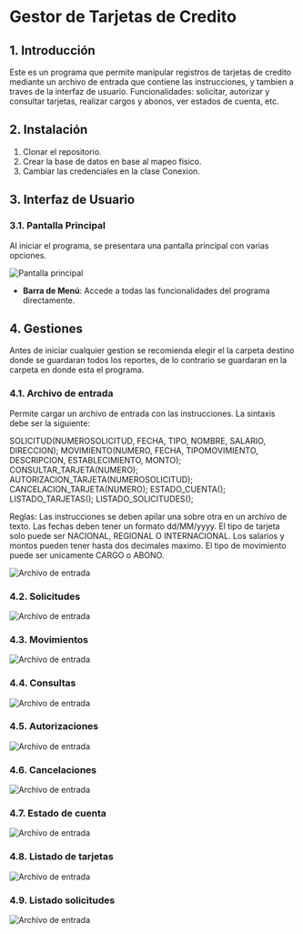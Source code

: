 # Gestor de Tarjetas de Credito

## 1. Introducción

Este es un programa que permite manipular registros de tarjetas de credito mediante un archivo de entrada que contiene las instrucciones, y tambien a traves de la interfaz de usuario.
Funcionalidades: solicitar, autorizar y consultar tarjetas, realizar cargos y abonos, ver estados de cuenta, etc.

## 2. Instalación

1. Clonar el repositorio.
2. Crear la base de datos en base al mapeo fisico.
3. Cambiar las credenciales en la clase Conexion.

## 3. Interfaz de Usuario

### 3.1. Pantalla Principal

Al iniciar el programa, se presentara una pantalla principal con varias opciones.

![Pantalla principal](gestorcc/src/img/inicio.png)

- **Barra de Menú**: Accede a todas las funcionalidades del programa directamente.

## 4. Gestiones

Antes de iniciar cualquier gestion se recomienda elegir el la carpeta destino donde se guardaran todos los reportes, de lo contrario se guardaran en la carpeta en donde esta el programa.

### 4.1. Archivo de entrada

Permite cargar un archivo de entrada con las instrucciones.
La sintaxis debe ser la siguiente:

SOLICITUD(NUMEROSOLICITUD, FECHA, TIPO, NOMBRE, SALARIO, DIRECCION);
MOVIMIENTO(NUMERO, FECHA, TIPOMOVIMIENTO, DESCRIPCION, ESTABLECIMIENTO, MONTO);
CONSULTAR_TARJETA(NUMERO);
AUTORIZACION_TARJETA(NUMEROSOLICITUD);
CANCELACION_TARJETA(NUMERO);
ESTADO_CUENTA();
LISTADO_TARJETAS();
LISTADO_SOLICITUDES();

Reglas:
Las instrucciones se deben apilar una sobre otra en un archivo de texto.
Las fechas deben tener un formato dd/MM/yyyy.
El tipo de tarjeta solo puede ser NACIONAL, REGIONAL O INTERNACIONAL.
Los salarios y montos pueden tener hasta dos decimales maximo.
El tipo de movimiento puede ser unicamente CARGO o ABONO.

![Archivo de entrada](gestorcc/src/img/cargar.png)


### 4.2. Solicitudes

![Archivo de entrada](gestorcc/src/img/solicitud.png)

### 4.3. Movimientos

![Archivo de entrada](gestorcc/src/img/movimiento.png)

### 4.4. Consultas

![Archivo de entrada](gestorcc/src/img/consulta.png)

### 4.5. Autorizaciones

![Archivo de entrada](gestorcc/src/img/autorizar.png)

### 4.6. Cancelaciones

![Archivo de entrada](gestorcc/src/img/cancelar.png)

### 4.7. Estado de cuenta

![Archivo de entrada](gestorcc/src/img/estado.png)

### 4.8. Listado de tarjetas

![Archivo de entrada](gestorcc/src/img/tarjetas.png)

### 4.9. Listado solicitudes

![Archivo de entrada](gestorcc/src/img/solicitudes.png)

